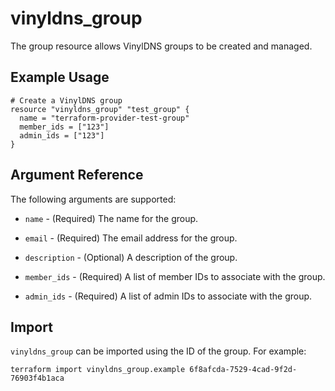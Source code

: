 # vinyldns\_group

The group resource allows VinylDNS groups to be created and managed.

## Example Usage

```hcl
# Create a VinylDNS group
resource "vinyldns_group" "test_group" {
  name = "terraform-provider-test-group"
  member_ids = ["123"]
  admin_ids = ["123"]
}
```

## Argument Reference

The following arguments are supported:

* `name` - (Required) The name for the group.

* `email` - (Required) The email address for the group.

* `description` - (Optional) A description of the group.

* `member_ids` - (Required) A list of member IDs to associate with the group.

* `admin_ids` - (Required) A list of admin IDs to associate with the group.

## Import

`vinyldns_group` can be imported using the ID of the group. For example:

```
terraform import vinyldns_group.example 6f8afcda-7529-4cad-9f2d-76903f4b1aca
```
